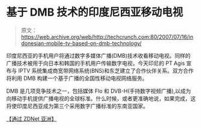 # 基于 DMB 技术的印度尼西亚移动电视

> 原文：<https://web.archive.org/web/http://techcrunch.com:80/2007/07/16/indonesian-mobile-tv-based-on-dmb-technology/>

印度尼西亚的手机用户将通过数字多媒体广播(DMB)技术收看移动电视。同样的广播技术被用于向日本和韩国的手机用户传输数字电视，今天印尼的 PT Agis 宣布与 IPTV 系统集成商宽带网络系统(BNS)和东芝建立了合作伙伴关系。双方合作将利用 DMB 构建一个基于广播的全国性移动电视网络服务。

DMB 是几项竞争技术之一，包括媒体 Flo 和 DVB-H(手持数字视频广播),以成为向移动手机提供广播电视的全球标准。什么时候，或者更准确地说，如果完成，这将使印度尼西亚成为第三个采用数字广播标准的东南亚国家。

[【通过 ZDNet 亚洲】](https://web.archive.org/web/20160205214811/http://www.zdnetasia.com/news/communications/0,39044192,62028456,00.htm)